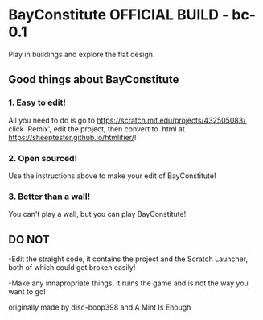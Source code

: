 # BayConstitute OFFICIAL BUILD - bc-0.1
Play in buildings and explore the flat design.

## Good things about BayConstitute

### 1. Easy to edit!
All you need to do is go to https://scratch.mit.edu/projects/432505083/, click 'Remix', edit the project, then convert to .html at https://sheeptester.github.io/htmlifier/!
### 2. Open sourced!
Use the instructions above to make your edit of BayConstitute!
### 3. Better than a wall!
You can't play a wall, but you can play BayConstitute!

## DO NOT
-Edit the straight code, it contains the project and the Scratch Launcher, both of which could get broken easily!

-Make any innapropriate things, it ruins the game and is not the way you want to go!


originally made by disc-boop398 and A Mint Is Enough

